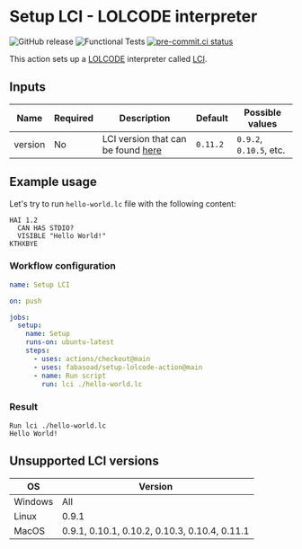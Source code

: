 # Setup LCI - LOLCODE interpreter

![GitHub release](https://img.shields.io/github/v/release/fabasoad/setup-lolcode-action?include_prereleases)
![Functional Tests](https://github.com/fabasoad/setup-lolcode-action/workflows/Functional%20Tests/badge.svg)
[![pre-commit.ci status](https://results.pre-commit.ci/badge/github/fabasoad/setup-lolcode-action/main.svg)](https://results.pre-commit.ci/latest/github/fabasoad/setup-lolcode-action/main)

This action sets up a [LOLCODE](http://www.lolcode.org/) interpreter called [LCI](https://github.com/justinmeza/lci).

## Inputs

| Name    | Required | Description                                                                  | Default  | Possible values         |
|---------|----------|------------------------------------------------------------------------------|----------|-------------------------|
| version | No       | LCI version that can be found [here](https://github.com/justinmeza/lci/tags) | `0.11.2` | `0.9.2`, `0.10.5`, etc. |

## Example usage

Let's try to run `hello-world.lc` file with the following content:

```cobol
HAI 1.2
  CAN HAS STDIO?
  VISIBLE "Hello World!"
KTHXBYE
```

### Workflow configuration

```yaml
name: Setup LCI

on: push

jobs:
  setup:
    name: Setup
    runs-on: ubuntu-latest
    steps:
      - uses: actions/checkout@main
      - uses: fabasoad/setup-lolcode-action@main
      - name: Run script
        run: lci ./hello-world.lc
```

### Result

```shell
Run lci ./hello-world.lc
Hello World!
```

## Unsupported LCI versions

| OS      | Version                                       |
|---------|-----------------------------------------------|
| Windows | All                                           |
| Linux   | 0.9.1                                         |
| MacOS   | 0.9.1, 0.10.1, 0.10.2, 0.10.3, 0.10.4, 0.11.1 |
